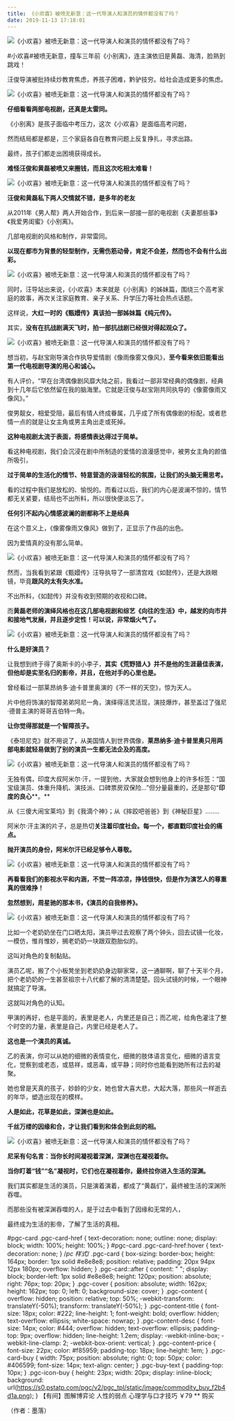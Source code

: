 ```yaml
---
title: 《小欢喜》被喷无新意：这一代导演人和演员的情怀都没有了吗？
date: 2019-11-13 17:18:01
---
```

![《小欢喜》被喷无新意：这一代导演人和演员的情怀都没有了吗？](http://p3.pstatp.com/large/pgc-image/89f906a94bfd4a7eac7ea53206da5f76)
 


 #小欢喜#被喷无新意，撞车三年前《小别离》，连主演依旧是黄磊、海清，脸熟到跳戏！

 汪俊导演被批持续炒教育焦虑，养孩子困难，黔驴技穷。给社会造成更多的焦虑。

![《小欢喜》被喷无新意：这一代导演人和演员的情怀都没有了吗？](http://p1.pstatp.com/large/pgc-image/b2e9be3e95d64b19b98f7ba5294861c9)
 


 **仔细看看两部电视剧，还真是太雷同。**

 《小别离》是孩子面临中考压力，这次《小欢喜》是面临高考问题，

 然而结局都是都是，三个家庭各自在教育问题上反复挣扎，寻求出路。

 最终，孩子们都走出困境获得成长。

 **难怪汪俊和黄磊被喷又来圈钱，而且这次吃相太难看！**

![《小欢喜》被喷无新意：这一代导演人和演员的情怀都没有了吗？](http://p1.pstatp.com/large/pgc-image/2f9efb5aa1c34523acc8aa3cb6547021)
 


 **汪俊和黄磊私下两人交情就不错，是多年的老友**

 从2011年《男人帮》两人开始合作，到后来一部接一部的电视剧《夫妻那些事》《我爱男闺蜜》《小别离》。

 几部电视剧的风格和制作，非常雷同。

 **以现在都市为背景的轻型制作，无需伤筋动骨，肯定不会差，然而也不会有什么出彩。**

![《小欢喜》被喷无新意：这一代导演人和演员的情怀都没有了吗？](http://p3.pstatp.com/large/pgc-image/9fe9c74573bf43b5b1e9242927a1d1ef)
 


 同时，汪导站出来说，《小欢喜》本来就是《小别离》的姊妹篇，围绕三个高考家庭的故事，再次关注家庭教育、亲子关系、升学压力等社会热点话题。

 这样说，**大红一时的《甄嬛传》真该拍一部姊妹篇《纯元传》。**

 其实，**没有在抗战剧满天飞时，拍一部抗战剧已经很对得起观众了。**

![《小欢喜》被喷无新意：这一代导演人和演员的情怀都没有了吗？](http://p1.pstatp.com/large/pgc-image/a6f8e0628bf744b29512fbeaed4f7b96)
 


 想当初，与赵宝刚导演合作执导爱情剧《像雨像雾又像风》，**至今看来依旧能看出第一代电视剧导演的用心和诚心。**

 有人评价，“早在台湾偶像剧风靡大陆之前，我看过一部非常经典的偶像剧，经典到十几年后它依然留在我的脑海里。它就是汪俊与赵宝刚共同执导的《像雾像雨又像风》。”

 俊男靓女，相爱受阻，最后有情人终成眷属，几乎成了所有偶像剧的标配，或者悲情一点的就是让女主角或男主角出走或死掉。

 **这种电视剧太流于表面，将感情表达得过于简单。**

 看这种电视剧，我们会沉浸在剧中所制造的爱情的浪漫感觉中，被男女主角的颜值所吸引，

 **过于简单的生活化的情节、特意营造的诙谐轻松的氛围，让我们的头脑无需思考。**

 看的过程中我们是放松的、愉悦的。而看过以后，我们的内心是波澜不惊的，情节都无关紧要，结局也不出所料，所以很快便淡忘了。

 **任何引不起内心情感波澜的剧都称不上是经典**

 在这个意义上，《像雾像雨又像风》做到了，正显示了作品的出色。

 因为爱情真的没有那么简单。

![《小欢喜》被喷无新意：这一代导演人和演员的情怀都没有了吗？](http://p9.pstatp.com/large/pgc-image/5c0761d58bf64a159c5019838530ddfb)
 


 然而，当我看到紧跟《甄嬛传》汪导执导了一部清宫戏《如懿传》，还是大跌眼镜，毕竟**跟风的太有失水准。**

 不出所料，《如懿传》并没有收到预期的收视和口碑。

 而**黄磊老师的演绎风格也在这几部电视剧和综艺《向往的生活》中，越发的向市井和接地气发展，并且逐步定性！可以说，非常烟火气了。**

![《小欢喜》被喷无新意：这一代导演人和演员的情怀都没有了吗？](http://p1.pstatp.com/large/pgc-image/20ab67801c8a4b52b360d9b80830bfe6)
 


 **什么是好演员？**

 让我想到终于得了奥斯卡的小李子，**其实《荒野猎人》并不是他的生涯最佳表演，但他却是实至名归的影帝，并且，在他对手的心里也是。**

 曾经看过一部莱昂纳多·迪卡普里奥演的《不一样的天空》，惊为天人。

 片中他将饰演的智障弟弟阿尼一角，演绎得活灵活现，演技爆炸，甚至盖过了强尼·德普主演的哥哥吉伯特一角。

 **让你觉得那就是一个智障孩子。**

 《泰坦尼克》就不用说了，从美国情人到世界偶像，**莱昂纳多·迪卡普里奥只用两部电影就轻易做到了别的演员一生都无法企及的高度。**

![《小欢喜》被喷无新意：这一代导演人和演员的情怀都没有了吗？](http://p1.pstatp.com/large/pgc-image/e812a7404c9844c49ccc0437ffa75f38)
 


 无独有偶，印度大叔阿米尔·汗，一提到他，大家就会想到他身上的许多标签：“国宝级演员、体重升降机、演技派、口碑票房双保险…”但分量最重的，还是那句“**印度的良心****。**

 从《三傻大闹宝莱坞》到《我滴个神》；从《摔跤吧爸爸》到《神秘巨星》........

 阿米尔·汗主演的片子，总是热切**关注着印度社会。每一个，都直戳印度社会的痛点。**

 **抛开演员的身份，阿米尔汗已经足够令人尊敬。**

![《小欢喜》被喷无新意：这一代导演人和演员的情怀都没有了吗？](http://p3.pstatp.com/large/pgc-image/dd31fad8455b4c3289001400e877feea)
 


 **再看看我们的影视水平和内涵，不觉一阵凉凉，挣钱很快，但是作为演艺人的尊重真的很难挣！**

 **忽然想到，周星驰的那本书，《演员的自我修养》。**

![《小欢喜》被喷无新意：这一代导演人和演员的情怀都没有了吗？](http://p1.pstatp.com/large/pgc-image/d7a00d054c744d50a38a629504d51e8c)
 


 比如一个老奶奶坐在门口晒太阳，演员甲过去观察了两个钟头，回去试镜一化妆，一模仿，惟肖惟妙，搁老奶奶一块跟双胞胎似的。

 这叫对角色的复制黏贴。

 演员乙呢，搬了个小板凳坐到老奶奶身边聊家常，这一通聊啊，聊了十天半个月，把个老奶奶的一生甚至祖宗十八代都了解的清清楚楚。回头试镜的时候，一个眼神就搞定了导演。

 这就叫对角色的认知。

 甲演的再好，也是平面的，表里是老人，内里还是自己；而乙呢，给角色灌注了整个时空的力量，表里是自己，内里已经是老人了。

 **这也是一个演员的真诚。**

 乙的表演，你可以从她的细微的表情变化，细微的肢体语言变化，细微的语言变化，觉察到或老态，或慈祥，或恶毒，或平静；同时你也能看到她所有过去的凝聚。

 她也曾是天真的孩子，妙龄的少女，她也曾大喜大悲，大起大落，那些风一样逝去的年华，塑造出现在的模样。

 **人是如此，花草是如此，深渊也是如此。**

 **千丝万缕的因缘和合，才让我们看到和体会到此刻的相。**

![《小欢喜》被喷无新意：这一代导演人和演员的情怀都没有了吗？](http://p3.pstatp.com/large/pgc-image/d05fc5e618c446a89d71f364aa26f81f)
 


 **尼采有句名言：当你长时间凝视着深渊，深渊也在凝视着你。**

 **当你盯着“钱”“名”凝视时，它们也在凝视着你，最终拉你进入生活的深渊。**

 我们其实都是生活的演员，只是演着演着，都成了“黄磊们”，最终被生活的深渊所吞噬。

 而那些没有被深渊吞噬的人，是于过去中看到了因缘和无常的人，

 最终成为生活的影帝，了解了生活的真相。

#pgc-card .pgc-card-href { text-decoration: none; outline: none; display: block; width: 100%; height: 100%; } #pgc-card .pgc-card-href:hover { text-decoration: none; } /*pc 样式*/ .pgc-card { box-sizing: border-box; height: 164px; border: 1px solid #e8e8e8; position: relative; padding: 20px 94px 12px 180px; overflow: hidden; } .pgc-card::after { content: " "; display: block; border-left: 1px solid #e8e8e8; height: 120px; position: absolute; right: 76px; top: 20px; } .pgc-cover { position: absolute; width: 162px; height: 162px; top: 0; left: 0; background-size: cover; } .pgc-content { overflow: hidden; position: relative; top: 50%; -webkit-transform: translateY(-50%); transform: translateY(-50%); } .pgc-content-title { font-size: 18px; color: #222; line-height: 1; font-weight: bold; overflow: hidden; text-overflow: ellipsis; white-space: nowrap; } .pgc-content-desc { font-size: 14px; color: #444; overflow: hidden; text-overflow: ellipsis; padding-top: 9px; overflow: hidden; line-height: 1.2em; display: -webkit-inline-box; -webkit-line-clamp: 2; -webkit-box-orient: vertical; } .pgc-content-price { font-size: 22px; color: #f85959; padding-top: 18px; line-height: 1em; } .pgc-card-buy { width: 75px; position: absolute; right: 0; top: 50px; color: #406599; font-size: 14px; text-align: center; } .pgc-buy-text { padding-top: 10px; } .pgc-icon-buy { height: 23px; width: 20px; display: inline-block; background: url(https://s0.pstatp.com/pgc/v2/pgc_tpl/static/image/commodity_buy_f2b4d1a.png); }
【有间】图解博弈论 人性的弱点 心理学与口才技巧
￥79
**
购买

 （作者：墨落）
